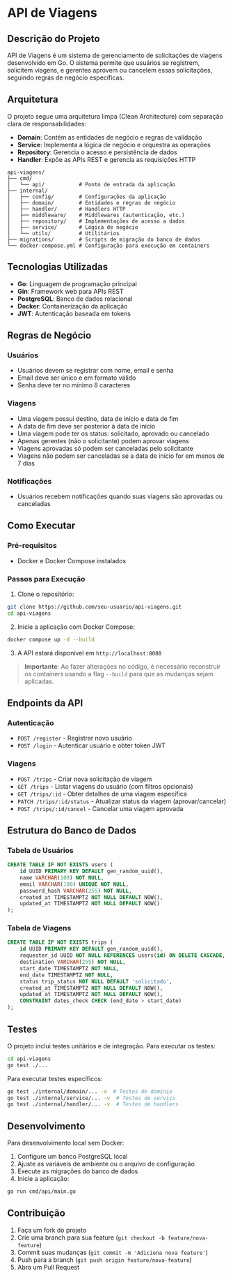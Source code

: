# API de Viagens

## Descrição do Projeto

API de Viagens é um sistema de gerenciamento de solicitações de viagens desenvolvido em Go. O sistema permite que usuários se registrem, solicitem viagens, e gerentes aprovem ou cancelem essas solicitações, seguindo regras de negócio específicas.

## Arquitetura

O projeto segue uma arquitetura limpa (Clean Architecture) com separação clara de responsabilidades:

- **Domain**: Contém as entidades de negócio e regras de validação
- **Service**: Implementa a lógica de negócio e orquestra as operações
- **Repository**: Gerencia o acesso e persistência de dados
- **Handler**: Expõe as APIs REST e gerencia as requisições HTTP

```
api-viagens/
├── cmd/
│   └── api/           # Ponto de entrada da aplicação
├── internal/
│   ├── config/        # Configurações da aplicação
│   ├── domain/        # Entidades e regras de negócio
│   ├── handler/       # Handlers HTTP
│   ├── middleware/    # Middlewares (autenticação, etc.)
│   ├── repository/    # Implementações de acesso a dados
│   ├── service/       # Lógica de negócio
│   └── utils/         # Utilitários
├── migrations/        # Scripts de migração do banco de dados
└── docker-compose.yml # Configuração para execução em containers
```

## Tecnologias Utilizadas

- **Go**: Linguagem de programação principal
- **Gin**: Framework web para APIs REST
- **PostgreSQL**: Banco de dados relacional
- **Docker**: Containerização da aplicação
- **JWT**: Autenticação baseada em tokens

## Regras de Negócio

### Usuários
- Usuários devem se registrar com nome, email e senha
- Email deve ser único e em formato válido
- Senha deve ter no mínimo 8 caracteres

### Viagens
- Uma viagem possui destino, data de início e data de fim
- A data de fim deve ser posterior à data de início
- Uma viagem pode ter os status: solicitado, aprovado ou cancelado
- Apenas gerentes (não o solicitante) podem aprovar viagens
- Viagens aprovadas só podem ser canceladas pelo solicitante
- Viagens não podem ser canceladas se a data de início for em menos de 7 dias

### Notificações
- Usuários recebem notificações quando suas viagens são aprovadas ou canceladas

## Como Executar

### Pré-requisitos
- Docker e Docker Compose instalados

### Passos para Execução

1. Clone o repositório:
```bash
git clone https://github.com/seu-usuario/api-viagens.git
cd api-viagens
```

2. Inicie a aplicação com Docker Compose:
```bash
docker compose up -d --build
```

3. A API estará disponível em `http://localhost:8080`

> **Importante**: Ao fazer alterações no código, é necessário reconstruir os containers usando a flag `--build` para que as mudanças sejam aplicadas.

## Endpoints da API

### Autenticação
- `POST /register` - Registrar novo usuário
- `POST /login` - Autenticar usuário e obter token JWT

### Viagens
- `POST /trips` - Criar nova solicitação de viagem
- `GET /trips` - Listar viagens do usuário (com filtros opcionais)
- `GET /trips/:id` - Obter detalhes de uma viagem específica
- `PATCH /trips/:id/status` - Atualizar status da viagem (aprovar/cancelar)
- `POST /trips/:id/cancel` - Cancelar uma viagem aprovada

## Estrutura do Banco de Dados

### Tabela de Usuários
```sql
CREATE TABLE IF NOT EXISTS users (
    id UUID PRIMARY KEY DEFAULT gen_random_uuid(),
    name VARCHAR(100) NOT NULL,
    email VARCHAR(100) UNIQUE NOT NULL,
    password_hash VARCHAR(255) NOT NULL,
    created_at TIMESTAMPTZ NOT NULL DEFAULT NOW(),
    updated_at TIMESTAMPTZ NOT NULL DEFAULT NOW()
);
```

### Tabela de Viagens
```sql
CREATE TABLE IF NOT EXISTS trips (
    id UUID PRIMARY KEY DEFAULT gen_random_uuid(),
    requester_id UUID NOT NULL REFERENCES users(id) ON DELETE CASCADE,
    destination VARCHAR(255) NOT NULL,
    start_date TIMESTAMPTZ NOT NULL,
    end_date TIMESTAMPTZ NOT NULL,
    status trip_status NOT NULL DEFAULT 'solicitado',
    created_at TIMESTAMPTZ NOT NULL DEFAULT NOW(),
    updated_at TIMESTAMPTZ NOT NULL DEFAULT NOW(),
    CONSTRAINT dates_check CHECK (end_date > start_date)
);
```

## Testes

O projeto inclui testes unitários e de integração. Para executar os testes:

```bash
cd api-viagens
go test ./...
```

Para executar testes específicos:

```bash
go test ./internal/domain/... -v  # Testes de domínio
go test ./internal/service/... -v  # Testes de serviço
go test ./internal/handler/... -v  # Testes de handlers
```

## Desenvolvimento

Para desenvolvimento local sem Docker:

1. Configure um banco PostgreSQL local
2. Ajuste as variáveis de ambiente ou o arquivo de configuração
3. Execute as migrações do banco de dados
4. Inicie a aplicação:
```bash
go run cmd/api/main.go
```

## Contribuição

1. Faça um fork do projeto
2. Crie uma branch para sua feature (`git checkout -b feature/nova-feature`)
3. Commit suas mudanças (`git commit -m 'Adiciona nova feature'`)
4. Push para a branch (`git push origin feature/nova-feature`)
5. Abra um Pull Request